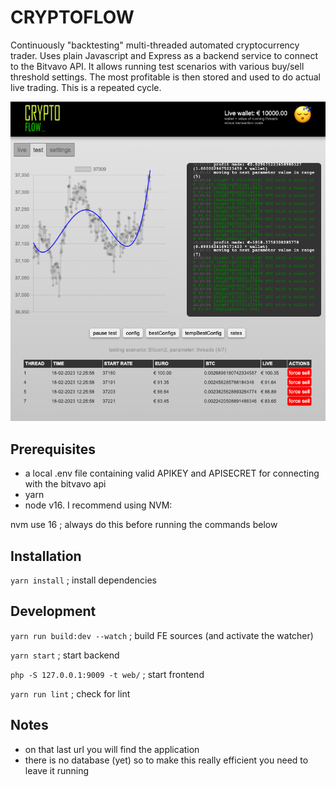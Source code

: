 # CRYPTOFLOW

Continuously "backtesting" multi-threaded automated cryptocurrency trader. Uses plain Javascript and Express as a backend service to connect to the Bitvavo API. It allows running test scenarios with various buy/sell threshold settings. The most profitable is then stored and used to do actual live trading. This is a repeated cycle.

![Alt text](/src/assets/screenshot.png?raw=true "screenshot")

## Prerequisites

- a local .env file containing valid APIKEY and APISECRET for connecting with the bitvavo api
- yarn
- node v16. I recommend using NVM:

nvm use 16                       ; always do this before running the commands below

## Installation

`yarn install`                   ; install dependencies

## Development

`yarn run build:dev --watch`    ; build FE sources (and activate the watcher)

`yarn start`                    ; start backend

`php -S 127.0.0.1:9009 -t web/` ; start frontend

`yarn run lint`                 ; check for lint

## Notes

- on that last url you will find the application
- there is no database (yet) so to make this really efficient you need to leave it running
